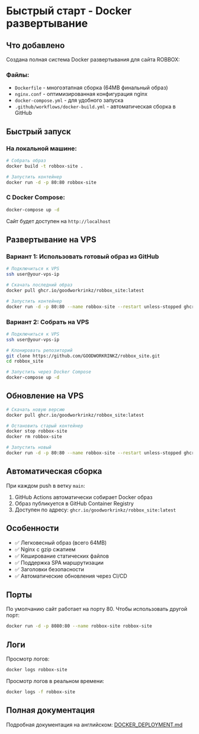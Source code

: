 # Быстрый старт - Docker развертывание

## Что добавлено

Создана полная система Docker развертывания для сайта ROBBOX:

### Файлы:
- `Dockerfile` - многоэтапная сборка (64MB финальный образ)
- `nginx.conf` - оптимизированная конфигурация nginx
- `docker-compose.yml` - для удобного запуска
- `.github/workflows/docker-build.yml` - автоматическая сборка в GitHub

## Быстрый запуск

### На локальной машине:
```bash
# Собрать образ
docker build -t robbox-site .

# Запустить контейнер
docker run -d -p 80:80 robbox-site
```

### С Docker Compose:
```bash
docker-compose up -d
```

Сайт будет доступен на `http://localhost`

## Развертывание на VPS

### Вариант 1: Использовать готовый образ из GitHub
```bash
# Подключиться к VPS
ssh user@your-vps-ip

# Скачать последний образ
docker pull ghcr.io/goodworkrinkz/robbox_site:latest

# Запустить контейнер
docker run -d -p 80:80 --name robbox-site --restart unless-stopped ghcr.io/goodworkrinkz/robbox_site:latest
```

### Вариант 2: Собрать на VPS
```bash
# Подключиться к VPS
ssh user@your-vps-ip

# Клонировать репозиторий
git clone https://github.com/GOODWORKRINKZ/robbox_site.git
cd robbox_site

# Запустить через Docker Compose
docker-compose up -d
```

## Обновление на VPS

```bash
# Скачать новую версию
docker pull ghcr.io/goodworkrinkz/robbox_site:latest

# Остановить старый контейнер
docker stop robbox-site
docker rm robbox-site

# Запустить новый
docker run -d -p 80:80 --name robbox-site --restart unless-stopped ghcr.io/goodworkrinkz/robbox_site:latest
```

## Автоматическая сборка

При каждом push в ветку `main`:
1. GitHub Actions автоматически собирает Docker образ
2. Образ публикуется в GitHub Container Registry
3. Доступен по адресу: `ghcr.io/goodworkrinkz/robbox_site:latest`

## Особенности

- ✅ Легковесный образ (всего 64MB)
- ✅ Nginx с gzip сжатием
- ✅ Кеширование статических файлов
- ✅ Поддержка SPA маршрутизации
- ✅ Заголовки безопасности
- ✅ Автоматические обновления через CI/CD

## Порты

По умолчанию сайт работает на порту 80. Чтобы использовать другой порт:

```bash
docker run -d -p 8080:80 --name robbox-site robbox-site
```

## Логи

Просмотр логов:
```bash
docker logs robbox-site
```

Просмотр логов в реальном времени:
```bash
docker logs -f robbox-site
```

## Полная документация

Подробная документация на английском: [DOCKER_DEPLOYMENT.md](DOCKER_DEPLOYMENT.md)
